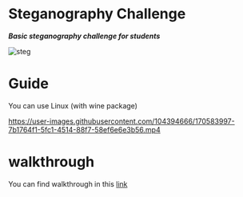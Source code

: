 # Steganography Challenge 

***Basic steganography challenge for students***

![steg](https://user-images.githubusercontent.com/104394666/170580419-c9cb7cf7-baaa-45fd-afb4-26ff9f98b91d.jpeg)

# Guide

You can use Linux (with wine package)

https://user-images.githubusercontent.com/104394666/170583997-7b1764f1-5fc1-4514-88f7-58ef6e6e3b56.mp4

# walkthrough

You can find walkthrough in this [link](https://github.com/sajithgairuka/Cyber1337s-1/files/8782290/walkthrough.pdf)
